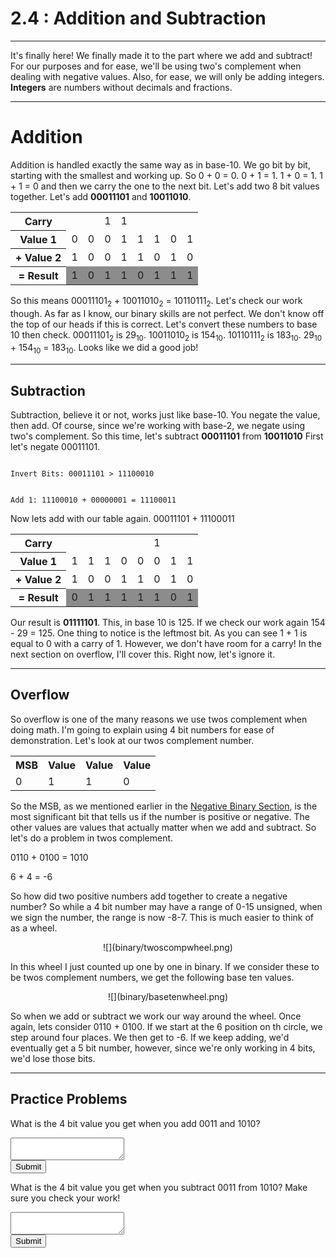 # 2.4 : Addition and Subtraction

---

It's finally here! We finally made it to the part where we add and
subtract! For our purposes and for ease, we'll be using two's complement
when dealing with negative values. Also, for ease, we will only be
adding integers. **Integers** are numbers without decimals and
fractions.

---

# Addition

Addition is handled exactly the same way as in base-10. We go bit by
bit, starting with the smallest and working up. So 0 + 0 = 0. 0 + 1 = 1.
1 + 0 = 1. 1 + 1 = 0 and then we carry the one to the next bit. Let's
add two 8 bit values together. Let's add **00011101** and **10011010**.

<center>
<table>
<tr>
<th class="fb2t"><b>Carry</b></th>
<td class="addt"></td>
<td class="addt"></td>
<td class="addt">1</td>
<td class="addt">1</td>
<td class="addt"></td>
<td class="addt"></td>
<td class="addt"></td>
<td class="addt"></td>
</tr>
<tr>
<th class="fb2t"><b>Value 1</b></th>
<td class="addt">0</td>
<td class="addt">0</td>
<td class="addt">0</td>
<td class="addt">1</td>
<td class="addt">1</td>
<td class="addt">1</td>
<td class="addt">0</td>
<td class="addt">1</td>
</tr>
<tr>
<th class="fb2t"><b>+ Value 2</b></th>
<td class="addt">1</td>
<td class="addt">0</td>
<td class="addt">0</td>
<td class="addt">1</td>
<td class="addt">1</td>
<td class="addt">0</td>
<td class="addt">1</td>
<td class="addt">0</td>
</tr>
<tr>
<th class="fb2t"><b>= Result</b></th>
<td class="addt" style="background-color: rgb(140,140,140)">1</td>
<td class="addt" style="background-color: rgb(140,140,140)">0</td>
<td class="addt" style="background-color: rgb(140,140,140)">1</td>
<td class="addt" style="background-color: rgb(140,140,140)">1</td>
<td class="addt" style="background-color: rgb(140,140,140)">0</td>
<td class="addt" style="background-color: rgb(140,140,140)">1</td>
<td class="addt" style="background-color: rgb(140,140,140)">1</td>
<td class="addt" style="background-color: rgb(140,140,140)">1</td>
</tr>
</table>
</center>

So this means 00011101<sub>2</sub> + 10011010<sub>2</sub> = 10110111<sub>2</sub>.
Let's check our work though.
As far as I know, our binary skills are not perfect.
We don't know off the top of our heads if this is correct.
Let's convert these numbers to base 10 then check.
00011101<sub>2</sub> is 29<sub>10</sub>.
10011010<sub>2</sub> is 154<sub>10</sub>.
10110111<sub>2</sub> is 183<sub>10</sub>.
29<sub>10</sub> + 154<sub>10</sub> = 183<sub>10</sub>.
Looks like we did a good job!

---

## Subtraction

Subtraction, believe it or not, works just like base-10. You negate the
value, then add. Of course, since we're working with base-2, we negate
using two's complement. So this time, let's subtract **00011101** from
**10011010** First let's negate 00011101.

<code>
<tab5>Invert Bits: 00011101 > 11100010</tab5>
<br>
<tab5>Add 1: 11100010 + 00000001 = 11100011</tab5>
</code>

Now lets add with our table again.
00011101 + 11100011
<center>
<table>
<tr>
<th class="fb2t"><b>Carry</b></th>
<td class="addt"></td>
<td class="addt"></td>
<td class="addt"></td>
<td class="addt"></td>
<td class="addt"></td>
<td class="addt">1</td>
<td class="addt"></td>
<td class="addt"></td>
</tr>
<tr>
<th class="fb2t"><b>Value 1</b></th>
<td class="addt">1</td>
<td class="addt">1</td>
<td class="addt">1</td>
<td class="addt">0</td>
<td class="addt">0</td>
<td class="addt">0</td>
<td class="addt">1</td>
<td class="addt">1</td>
</tr>
<tr>
<th class="fb2t"><b>+ Value 2</b></th>
<td class="addt">1</td>
<td class="addt">0</td>
<td class="addt">0</td>
<td class="addt">1</td>
<td class="addt">1</td>
<td class="addt">0</td>
<td class="addt">1</td>
<td class="addt">0</td>
</tr>
<tr>
<th class="fb2t"><b>= Result</b></th>
<td class="addt" style="background-color: rgb(140,140,140)">0</td>
<td class="addt" style="background-color: rgb(140,140,140)">1</td>
<td class="addt" style="background-color: rgb(140,140,140)">1</td>
<td class="addt" style="background-color: rgb(140,140,140)">1</td>
<td class="addt" style="background-color: rgb(140,140,140)">1</td>
<td class="addt" style="background-color: rgb(140,140,140)">1</td>
<td class="addt" style="background-color: rgb(140,140,140)">0</td>
<td class="addt" style="background-color: rgb(140,140,140)">1</td>
</tr>
</table>
</center>

Our result is **01111101**. This, in base 10 is 125. If we check our
work again 154 - 29 = 125. One thing to notice is the leftmost bit. As
you can see 1 + 1 is equal to 0 with a carry of 1. However, we don't
have room for a carry! In the next section on overflow, I'll cover this.
Right now, let's ignore it.

---

## Overflow

So overflow is one of the many reasons we use twos complement when doing
math. I'm going to explain using 4 bit numbers for ease of
demonstration. Let's look at our twos complement number.

<center>
<table>
<tr>
<th class="addt">MSB</th>
<th class="addt">Value</th>
<th class="addt">Value</th>
<th class="addt">Value</th>
</tr>
<tr>
<td class="addt">0</td>
<td class="addt">1</td>
<td class="addt">1</td>
<td class="addt">0</td>
</tr>
</table>
</center>

So the MSB, as we mentioned earlier in the [Negative Binary
Section](binary/negativebin), is the most significant bit that tells
us if the number is positive or negative. The other values are values
that actually matter when we add and subtract. So let's do a problem in
twos complement.

0110 + 0100 = 1010

6 + 4 = -6

So how did two positive numbers add together to create a negative
number? So while a 4 bit number may have a range of 0-15 unsigned, when
we sign the number, the range is now -8-7. This is much easier to think
of as a wheel.

<center>
![](binary/twoscompwheel.png)
</center>

In this wheel I just counted up one by one in binary. If we consider
these to be twos complement numbers, we get the following base ten
values.

<center>
![](binary/basetenwheel.png)
</center>

So when we add or subtract we work our way around the wheel. Once again,
lets consider 0110 + 0100. If we start at the 6 position on th circle,
we step around four places. We then get to -6. If we keep adding, we'd
eventually get a 5 bit number, however, since we're only working in 4
bits, we'd lose those bits.

---

## Practice Problems

What is the 4 bit value you get when you add 0011 and 1010?

<textarea id="aq1"></textarea>
<br>
<button onclick="aq1Submit()">Submit</button>
<p id="aq1Out"></p>

What is the 4 bit value you get when you subtract 0011 from 1010? Make sure you check your work!

<textarea id="sq1"></textarea>
<br>
<button onclick="sq1Submit()">Submit</button>
<p id="sq1Out"></p>




